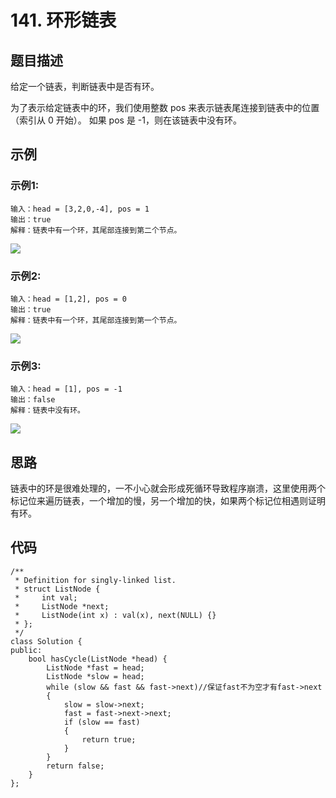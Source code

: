 # 141. 环形链表

## 题目描述

给定一个链表，判断链表中是否有环。

为了表示给定链表中的环，我们使用整数 pos 来表示链表尾连接到链表中的位置（索引从 0 开始）。 如果 pos 是 -1，则在该链表中没有环。

## 示例

### 示例1:

```
输入：head = [3,2,0,-4], pos = 1
输出：true
解释：链表中有一个环，其尾部连接到第二个节点。
```

![](C:\Users\10945\Desktop\LeetCode\LeetCode\images\141_1.png)

### 示例2:

```
输入：head = [1,2], pos = 0
输出：true
解释：链表中有一个环，其尾部连接到第一个节点。
```

![](C:\Users\10945\Desktop\LeetCode\LeetCode\images\141_2.png)

### 示例3:

```
输入：head = [1], pos = -1
输出：false
解释：链表中没有环。
```

![](C:\Users\10945\Desktop\LeetCode\LeetCode\images\141_3.png)

## 思路

链表中的环是很难处理的，一不小心就会形成死循环导致程序崩溃，这里使用两个标记位来遍历链表，一个增加的慢，另一个增加的快，如果两个标记位相遇则证明有环。

## 代码

```
/**
 * Definition for singly-linked list.
 * struct ListNode {
 *     int val;
 *     ListNode *next;
 *     ListNode(int x) : val(x), next(NULL) {}
 * };
 */
class Solution {
public:
    bool hasCycle(ListNode *head) {
        ListNode *fast = head;
        ListNode *slow = head;
        while (slow && fast && fast->next)//保证fast不为空才有fast->next
        {
            slow = slow->next;
            fast = fast->next->next;
            if (slow == fast)
            {
                return true;
            }
        }
        return false;
    }
};
```


